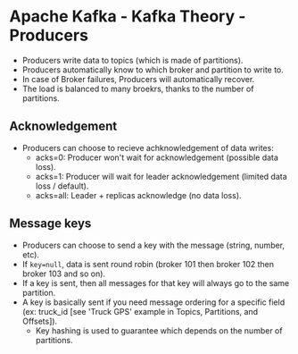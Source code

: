 # Apache Kafka - Kafka Theory - Producers

- Producers write data to topics (which is made of partitions).
- Producers automatically know to which broker and partition to write to.
- In case of Broker failures, Producers will automatically recover.
- The load is balanced to many broekrs, thanks to the number of partitions.

## Acknowledgement

- Producers can choose to recieve achknowledgement of data writes:
  - acks=0: Producer won't wait for acknowledgement (possible data loss).
  - acks=1: Producer will wait for leader acknowledgement (limited data loss / default).
  - acks=all: Leader + replicas acknowledge (no data loss).

## Message keys

- Producers can choose to send a key with the message (string, number, etc).
- If `key=null`, data is sent round robin (broker 101 then broker 102 then broker 103 and so on).
- If a key is sent, then all messages for that key will always go to the same partition.
- A key is basically sent if you need message ordering for a specific field (ex: truck_id [see 'Truck GPS' example in Topics, Partitions, and Offsets]).
  - Key hashing is used to guarantee which depends on the number of partitions.
